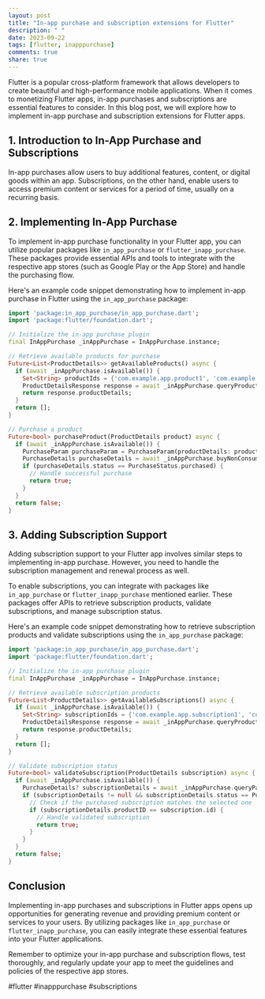 ```yaml
---
layout: post
title: "In-app purchase and subscription extensions for Flutter"
description: " "
date: 2023-09-22
tags: [flutter, inapppurchase]
comments: true
share: true
---
```


Flutter is a popular cross-platform framework that allows developers to create beautiful and high-performance mobile applications. When it comes to monetizing Flutter apps, in-app purchases and subscriptions are essential features to consider. In this blog post, we will explore how to implement in-app purchase and subscription extensions for Flutter apps.

## 1. Introduction to In-App Purchase and Subscriptions

In-app purchases allow users to buy additional features, content, or digital goods within an app. Subscriptions, on the other hand, enable users to access premium content or services for a period of time, usually on a recurring basis.

## 2. Implementing In-App Purchase

To implement in-app purchase functionality in your Flutter app, you can utilize popular packages like `in_app_purchase` or `flutter_inapp_purchase`. These packages provide essential APIs and tools to integrate with the respective app stores (such as Google Play or the App Store) and handle the purchasing flow.

Here's an example code snippet demonstrating how to implement in-app purchase in Flutter using the `in_app_purchase` package:

```dart
import 'package:in_app_purchase/in_app_purchase.dart';
import 'package:flutter/foundation.dart';

// Initialize the in-app purchase plugin
final InAppPurchase _inAppPurchase = InAppPurchase.instance;

// Retrieve available products for purchase
Future<List<ProductDetails>> getAvailableProducts() async {
  if (await _inAppPurchase.isAvailable()) {
    Set<String> productIds = {'com.example.app.product1', 'com.example.app.product2'};
    ProductDetailsResponse response = await _inAppPurchase.queryProductDetails(productIds);
    return response.productDetails;
  }
  return [];
}

// Purchase a product
Future<bool> purchaseProduct(ProductDetails product) async {
  if (await _inAppPurchase.isAvailable()) {
    PurchaseParam purchaseParam = PurchaseParam(productDetails: product);
    PurchaseDetails purchaseDetails = await _inAppPurchase.buyNonConsumable(purchaseParam: purchaseParam);
    if (purchaseDetails.status == PurchaseStatus.purchased) {
      // Handle successful purchase
      return true;
    }
  }
  return false;
}
```

## 3. Adding Subscription Support

Adding subscription support to your Flutter app involves similar steps to implementing in-app purchase. However, you need to handle the subscription management and renewal process as well.

To enable subscriptions, you can integrate with packages like `in_app_purchase` or `flutter_inapp_purchase` mentioned earlier. These packages offer APIs to retrieve subscription products, validate subscriptions, and manage subscription status.

Here's an example code snippet demonstrating how to retrieve subscription products and validate subscriptions using the `in_app_purchase` package:

```dart
import 'package:in_app_purchase/in_app_purchase.dart';
import 'package:flutter/foundation.dart';

// Initialize the in-app purchase plugin
final InAppPurchase _inAppPurchase = InAppPurchase.instance;

// Retrieve available subscription products
Future<List<ProductDetails>> getAvailableSubscriptions() async {
  if (await _inAppPurchase.isAvailable()) {
    Set<String> subscriptionIds = {'com.example.app.subscription1', 'com.example.app.subscription2'};
    ProductDetailsResponse response = await _inAppPurchase.queryProductDetails(subscriptionIds);
    return response.productDetails;
  }
  return [];
}

// Validate subscription status
Future<bool> validateSubscription(ProductDetails subscription) async {
  if (await _inAppPurchase.isAvailable()) {
    PurchaseDetails? subscriptionDetails = await _inAppPurchase.queryPastPurchases();
    if (subscriptionDetails != null && subscriptionDetails.status == PurchaseStatus.purchased) {
      // Check if the purchased subscription matches the selected one
      if (subscriptionDetails.productID == subscription.id) {
        // Handle validated subscription
        return true;
      }
    }
  }
  return false;
}
```

## Conclusion

Implementing in-app purchases and subscriptions in Flutter apps opens up opportunities for generating revenue and providing premium content or services to your users. By utilizing packages like `in_app_purchase` or `flutter_inapp_purchase`, you can easily integrate these essential features into your Flutter applications.

Remember to optimize your in-app purchase and subscription flows, test thoroughly, and regularly update your app to meet the guidelines and policies of the respective app stores.

#flutter #inapppurchase #subscriptions